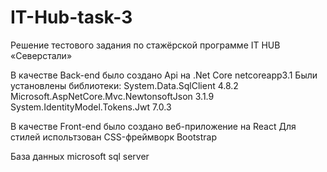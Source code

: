 # IT-Hub-task-3
Решение тестового задания по стажёрской программе IT HUB «Северстали»


В качестве Back-end было создано Api на .Net Core netcoreapp3.1 
Были установлены библиотеки:
System.Data.SqlClient 4.8.2
Microsoft.AspNetCore.Mvc.NewtonsoftJson 3.1.9
System.IdentityModel.Tokens.Jwt 7.0.3

В качестве Front-end было создано веб-приложение на React
Для стилей испольтзован CSS-фреймворк Bootstrap

База данных microsoft sql server
